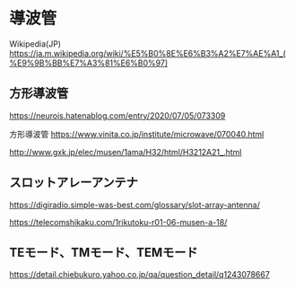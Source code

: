# 導波管

Wikipedia(JP)
https://ja.m.wikipedia.org/wiki/%E5%B0%8E%E6%B3%A2%E7%AE%A1_(%E9%9B%BB%E7%A3%81%E6%B0%97)

## 方形導波管
https://neurois.hatenablog.com/entry/2020/07/05/073309

方形導波管
https://www.vinita.co.jp/institute/microwave/070040.html


http://www.gxk.jp/elec/musen/1ama/H32/html/H3212A21_.html


## スロットアレーアンテナ

https://digiradio.simple-was-best.com/glossary/slot-array-antenna/

https://telecomshikaku.com/1rikutoku-r01-06-musen-a-18/


## TEモード、TMモード、TEMモード
https://detail.chiebukuro.yahoo.co.jp/qa/question_detail/q1243078667

